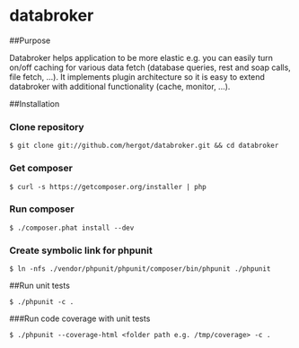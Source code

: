 databroker
==========

##Purpose

Databroker helps application to be more elastic e.g. you can easily turn on/off caching for various data fetch (database queries, rest and soap calls, file fetch, ...).
It implements plugin architecture so it is easy to extend databroker with additional functionality (cache, monitor, ...).

##Installation

### Clone repository

`$ git clone git://github.com/hergot/databroker.git && cd databroker`

### Get composer

`$ curl -s https://getcomposer.org/installer | php`

### Run composer

`$ ./composer.phat install --dev`

### Create symbolic link for phpunit

`$ ln -nfs ./vendor/phpunit/phpunit/composer/bin/phpunit ./phpunit`

##Run unit tests

`$ ./phpunit -c .`

###Run code coverage with unit tests

`$ ./phpunit --coverage-html <folder path e.g. /tmp/coverage> -c .`


